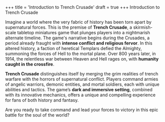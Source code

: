 +++
title = 'Introduction to Trench Crusade'
draft = true
+++
Introduction to Trench Crusade

Imagine a world where the very fabric of history has been torn apart by supernatural forces. This is the premise of **Trench Crusade**, a skirmish-scale tabletop miniatures game that plunges players into a nightmarish alternate timeline. The game's narrative begins during the Crusades, a period already fraught with **intense conflict and religious fervor**. In this altered history, a faction of heretical Templars defied the Almighty, summoning the forces of Hell to the mortal plane. Over 800 years later, in 1914, the relentless war between Heaven and Hell rages on, with **humanity caught in the crossfire**.

**Trench Crusade** distinguishes itself by merging the grim realities of trench warfare with the horrors of supernatural conflict. Players command armies of angelic warriors, demonic entities, and mortal soldiers, each with unique abilities and tactics. The game’s **dark and immersive setting**, combined with its innovative mechanics, offers a unique and compelling experience for fans of both history and fantasy.

Are you ready to take command and lead your forces to victory in this epic battle for the soul of the world?